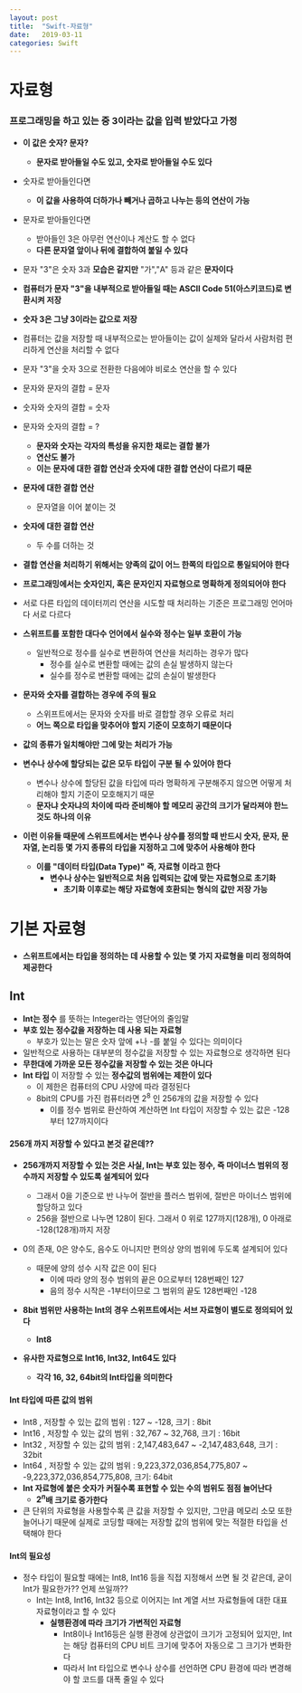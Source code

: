 ```yaml
---
layout: post
title:  "Swift-자료형"
date:   2019-03-11
categories: Swift
---
```


# 자료형

### 프로그래밍을 하고 있는 중 3이라는 값을 입력 받았다고 가정
- **이 값은 숫자? 문자?**
    - **문자로 받아들일 수도 있고, 숫자로 받아들일 수도 있다**
- 숫자로 받아들인다면
    - **이 값을 사용하여 더하가나 빼거나 곱하고 나누는 등의 연산이 가능**
- 문자로 받아들인다면
    - 받아들인 3은 아무런 연산이나 계산도 할 수 없다
    - **다른 문자열 앞이나 뒤에 결합하여 붙일 수 있다**

- 문자 "3"은 숫자 3과 **모습은 같지만** "가","A" 등과 같은 **문자이다**
- **컴퓨터가 문자 "3"을 내부적으로 받아들일 때는 ASCII Code 51(아스키코드)로 변환시켜 저장**
- **숫자 3은 그냥 3이라는 값으로 저장**
- 컴퓨터는 값을 저장할 때 내부적으로는 받아들이는 값이 실제와 달라서 사람처럼 편리하게 연산을 처리할 수 없다
- 문자 "3"을 숫자 3으로 전환한 다음에야 비로소 연산을 할 수 있다

- 문자와 문자의 결합 = 문자
- 숫자와 숫자의 결합 = 숫자
- 문자와 숫자의 결합 = ?
    - **문자와 숫자는 각자의 특성을 유지한 채로는 결합 불가**
    - **연산도 불가**
    - **이는 문자에 대한 결합 연산과 숫자에 대한 결합 연산이 다르기 때문**
- **문자에 대한 결합 연산**
    - 문자열을 이어 붙이는 것
- **숫자에 대한 결합 연산**
    - 두 수를 더하는 것

- **결합 연산을 처리하기 위해서는 양족의 값이 어느 한쪽의 타입으로 통일되어야 한다**
- **프로그래밍에서는 숫자인지, 혹은 문자인지 자료형으로 명확하게 정의되어야 한다**
- 서로 다른 타입의 데이터끼리 연산을 시도할 때 처리하는 기준은 프로그래밍 언어마다 서로 다르다
- **스위프트를 포함한 대다수 언어에서 실수와 정수는 일부 호환이 가능**
    - 일반적으로 정수를 실수로 변환하여 연산을 처리하는 경우가 많다
        - 정수를 실수로 변환할 때에는 값의 손실 발생하지 않는다
        - 실수를 정수로 변환할 때에는 값의 손실이 발생한다
- **문자와 숫자를 결합하는 경우에 주의 필요**
    - 스위프트에서는 문자와 숫자를 바로 결합할 경우 오류로 처리
    - **어느 쪽으로 타입을 맞추어야 할지 기준이 모호하기 때문이다**
- **값의 종류가 일치해야만 그에 맞는 처리가 가능**
- **변수나 상수에 할당되는 값은 모두 타입이 구분 될 수 있어야 한다**
    - 변수나 상수에 할당된 값을 타입에 따라 명확하게 구분해주지 않으면 어떻게 처리해야 할지 기준이 모호해지기 때문
    - **문자냐 숫자냐의 차이에 따라 준비해야 할 메모리 공간의 크기가 달라져야 한느 것도 하나의 이유**
- **이런 이유들 때문에 스위프트에서는 변수나 상수를 정의할 때 반드시 숫자, 문자, 문자열, 논리등 몇 가지 종류의 타입을 지정하고 그에 맞추어 사용해야 한다**
    - **이를 "데이터 타입(Data Type)" 즉, 자료형 이라고 한다**
        - **변수나 상수는 일반적으로 처음 입력되는 값에 맞는 자료형으로 초기화**
            - **초기화 이후로는 해당 자료형에 호환되는 형식의 값만 저장 가능**

# 기본 자료형

- **스위프트에서는 타입을 정의하는 데 사용할 수 있는 몇 가지 자료형을 미리 정의하여 제공한다**

## Int

- **Int는 정수** 를 뜻하는 Integer라는 영단어의 줄임말
- **부호 있는 정수값을 저장하는 데 사용 되는 자료형**
    - 부호가 있는는 말은 숫자 앞에 +나 -를 붙일 수 있다는 의미이다
- 일반적으로 사용하는 대부분의 정수값을 저장할 수 있는 자료형으로 생각하면 된다
- **무한대에 가까운 모든 정수값을 저장할 수 있는 것은 아니다**
- **Int 타입** 이 저장할 수 있는 **정수값의 범위에는 제한이 있다**
    - 이 제한은 컴퓨터의 CPU 사양에 따라 결정된다
    - 8bit의 CPU를 가진 컴퓨터라면 $2^8$ 인 256개의 값을 저장할 수 있다
        - 이를 정수 범위로 환산하여 계산하면 Int 타입이 저장할 수 있는 값은 -128부터 127까지이다

#### 256개 까지 저장할 수 있다고 본것 같은데??
- **256개까지 저장할 수 있는 것은 사실, Int는 부호 있는 정수, 즉 마이너스 범위의 정수까지 저장할 수 있도록 설계되어 있다**
    - 그래서 0을 기준으로 반 나누어 절반을 플러스 범위에, 절반은 마이너스 범위에 할당하고 있다
    - 256을 절반으로 나누면 128이 된다. 그래서 0 위로 127까지(128개), 0 아래로 -128(128개)까지 저장
- 0의 존재, 0은 양수도, 음수도 아니지만 편의상 양의 범위에 두도록 설계되어 있다
    - 때문에 양의 성수 시작 값은 0이 된다
        - 이에 따라 양의 정수 범위의 끝은 0으로부터 128번째인 127
        - 음의 정수 시작은 -1부터이므로 그 범위의 끝도 128번째인 -128

- **8bit 범위만 사용하는 Int의 경우 스위프트에서는 서브 자료형이 별도로 정의되어 있다**
    - **Int8**
- **유사한 자료형으로 Int16, Int32, Int64도 있다**
    - **각각 16, 32, 64bit의 Int타입을 의미한다**

#### Int 타입에 따른 값의 범위
- Int8 , 저장할 수 있는 값의 범위 : 127 ~ -128, 크기 : 8bit
- Int16 , 저장할 수 있는 값의 범위 : 32,767 ~ 32,768, 크기 : 16bit
- Int32 , 저장할 수 있는 값의 범위 : 2,147,483,647 ~ -2,147,483,648, 크기 : 32bit
- Int64 , 저장할 수 있는 값의 범위 : 9,223,372,036,854,775,807 ~ -9,223,372,036,854,775,808, 크기: 64bit
- **Int 자료형에 붙은 숫자가 커질수록 표현할 수 있는 수의 범위도 점점 늘어난다**
    - **$2^n$배 크기로 증가한다**
- 큰 단위의 자료형을 사용할수록 큰 값을 저장할 수 있지만, 그만큼 메모리 소모 또한 늘어나기 때문에 실제로 코딩할 때에는 저장할 값의 범위에 맞는 적절한 타입을 선택해야 한다

#### Int의 필요성
- 정수 타입이 필요할 때에는 Int8, Int16 등을 직접 지정해서 쓰면 될 것 같은데, 굳이 Int가 필요한가?? 언제 쓰일까??
    - Int는 Int8, Int16, Int32 등으로 이어지는 Int 계열 서브 자료형들에 대한 대표 자료형이라고 할 수 있다
        - **실행환경에 따라 크기가 가변적인 자료형**
            - Int8이나 Int16등은 실행 환경에 상관없이 크기가 고정되어 있지만, Int는 해당 컴퓨터의 CPU 비트 크기에 맞추어 자동으로 그 크기가 변화한다
            - 따라서 Int 타입으로 변수나 상수를 선언하면 CPU 환경에 따라 변경해야 할 코드를 대폭 줄일 수 있다

